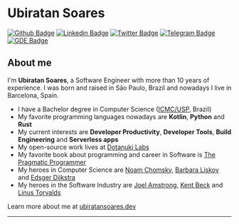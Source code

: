 # Ubiratan Soares

[![Github Badge](https://img.shields.io/badge/-Dotanuki%20Labs-000?style=flat-square&logo=Github&logoColor=white&link=https://github.com/dotanuki-labs)](https://github.com/dotanuki-labs)
[![Linkedin Badge](https://img.shields.io/badge/-LinkedIn-blue?style=flat-square&logo=Linkedin&logoColor=white&link=https://www.linkedin.com/in/ubiratanfsoares/)](https://www.linkedin.com/in/ubiratanfsoares/)
[![Twitter Badge](https://img.shields.io/badge/-Twitter-1ca0f1?style=flat-square&labelColor=1ca0f1&logo=twitter&logoColor=white&link=https://twitter.com/ubiratanfsoares)](https://twitter.com/ubiratanfsoares)
[![Telegram Badge](https://img.shields.io/badge/-Telegram-1ca0f1?style=flat-square&labelColor=1ca0f1&logo=telegram&logoColor=white&link=https://t.me/ubiratansoares)](https://t.me/ubiratansoares)
[![GDE Badge](https://img.shields.io/badge/Google%20Developer%20Experts-green?style=flat-square&logo=android&logoColor=white&link=https://t.me/ubiratansoares)](https://developers.google.com/community/experts/directory/profile/profile-ubiratan_soares)

## About me

I'm **Ubiratan Soares**, a Software Engineer with more than 10 years of experience. I was born and raised in São Paulo, Brazil and nowadays I live in Barcelona, Spain.

- I have a Bachelor degree in Computer Science ([ICMC/USP](https://www.icmc.usp.br/), Brazil)
- My favorite programming languages nowadays are **Kotlin**, **Python** and **Rust**
- My current interests are **Developer Productivity**, **Developer Tools**, **Build Engineering** and **Serverless apps**
- My open-source work lives at [Dotanuki Labs](https://github.com/dotanuki-labs)
- My favorite book about programming and career in Software is [The Pragmatic Programmer](https://en.wikipedia.org/wiki/The_Pragmatic_Programmer)
- My heroes in Computer Science are [Noam Chomsky](https://en.wikipedia.org/wiki/Noam_Chomsky), [Barbara Liskov](https://en.wikipedia.org/wiki/Barbara_Liskov) and [Edsger Dijkstra](https://en.wikipedia.org/wiki/Edsger_W._Dijkstra)
- My heroes in the Software Industry are [Joel Amstrong](https://en.wikipedia.org/wiki/Joe_Armstrong_(programmer)), [Kent Beck](https://en.wikipedia.org/wiki/Kent_Beck) and [Linus Torvalds](https://en.wikipedia.org/wiki/Linus_Torvalds)

Learn more about me at [ubiratansoares.dev](https://ubiratansoares.dev)

---